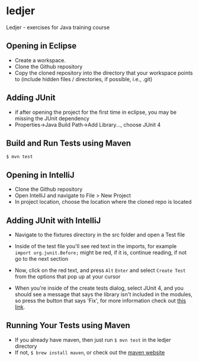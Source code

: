 ledjer
======

Ledjer - exercises for Java training course

## Opening in Eclipse
* Create a workspace.
* Clone the Github repository
* Copy the cloned repository into the directory that your workspace points to (include hidden files / directories, if possible, i.e., .git)

## Adding JUnit
* if after opening the project for the first time in eclipse, you may be missing the JUnit dependency
 * Properties->Java Build Path->Add Library..., choose JUnit 4

## Build and Run Tests using Maven
`$ mvn test`


## Opening in IntelliJ
* Clone the Github repository
* Open IntelliJ and navigate to File > New Project
* In project location, choose the location where the cloned repo is located

## Adding JUnit with IntelliJ
* Navigate to the fixtures directory in the src folder and open a Test file
* Inside of the test file you'll see red text in the imports, for example
  `import org.junit.Before;` might be red, if it is, continue reading, if not go
  to the next section

* Now, click on the red text, and press `Alt` `Enter` and select `Create Test`
  from the options that pop up at your cursor
* When you're inside of the create tests dialog, select JUnit 4, and you should
  see a message that says the library isn't included in the modules, so press the button
  that says 'Fix', for more information check out [this link](http://www.jetbrains.com/idea/webhelp/configuring-testing-libraries.html).

## Running Your Tests using Maven
* If you already have maven, then just run `$ mvn test` in the ledjer directory
* If not, `$ brew install maven`, or check out the [maven website](http://maven.apache.org/what-is-maven.html)





